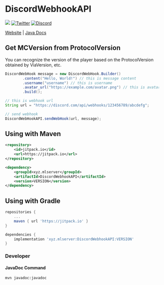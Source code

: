 # DiscordWebhookAPI

[![](https://jitpack.io/v/xyz.mlserver/DiscordWebhookAPI.svg)](https://jitpack.io/#xyz.mlserver/DiscordWebhookAPI)
[![Twitter](https://badgen.net/twitter/follow/monster_2408?icon=twitter)](https://twitter.com/monster_2408)
[![Discord](https://discord.com/api/guilds/556844677115150366/widget.png)](https://discord.mlserver.xyz)

[Website](https://monster2408.com) | [Java Docs](https://docs.mlserver.jp/DiscordWebhookAPI/)


## Get MCVersion from ProtocolVersion

You can recognize the version of the player based on the ProtocolVersion obtained by ViaVersion, etc.
```java
DiscordWebHook message = new DiscordWebHook.Builder()
        .content("Hello, World!") // this is message content
        .username("username") // this is username
        .avatar_url("https://example.com/avatar.png") // this is avatar url
        .build();

// this is webhook url
String url = "https://discord.com/api/webhooks/123456789/abcdefg";

// send webhook
DiscordWebHookAPI.sendWebHook(url, message);
```

## Using with Maven

```xml
<repository>
    <id>jitpack.io</id>
    <url>https://jitpack.io</url>
</repository>

<dependency>
    <groupId>xyz.mlserver</groupId>
    <artifactId>DiscordWebhookAPI</artifactId>
    <version>VERSION</version>
</dependency>
```

## Using with Gradle

```gradle
repositories {
    ...
    maven { url 'https://jitpack.io' }
}

dependencies {
    implementation 'xyz.mlserver:DiscordWebhookAPI:VERSION'
}
```

### Developer
#### JavaDoc Command
```shell
mvn javadoc:javadoc
```